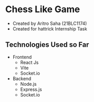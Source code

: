 # Chess Like Game
- Created by Aritro Saha (21BLC1174)
- Created for hattrick Internship Task

## Technologies Used so Far
- Frontend
    - React Js
    - Vite
    - Socket.io
- Backend
    - Node.js
    - Express.js
    - Socket.io
